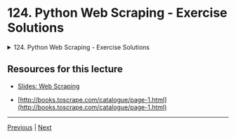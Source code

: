 # 124. Python Web Scraping - Exercise Solutions

<details>
  <summary> 124. Python Web Scraping - Exercise Solutions </summary>

-   [Notebook: /02-Web-Scraping-Exercise-Solutions.ipynb](https://github.com/BloomTech-DS/Complete-Python-3-Bootcamp/blob/master/13-Web-Scraping/02-Web-Scraping-Exercise-Solutions.ipynb)

-   [Codebase: 01_web_scraping_exercises.py](../../../codebase/python-camp/13-Web-Scraping/01_web_scraping_exercises.py)

</details> 

## Resources for this lecture

-   [Slides: Web Scraping](https://docs.google.com/presentation/d/1KTKTVvXEqUoCQKNimUqOfcCvrQp0zOXu67G1oax3LxU/edit#slide=id.g2586a91ea0_0_95)


-   [http://books.toscrape.com/catalogue/page-1.html](http://books.toscrape.com/catalogue/page-1.html)

---

[Previous](./123_Python-Web-Scraping-Exercise-Overview.md) | [Next]()